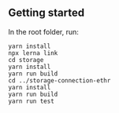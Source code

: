 

Getting started
------------------

In the root folder, run:

```
yarn install
npx lerna link
cd storage
yarn install
yarn run build
cd ../storage-connection-ethr
yarn install
yarn run build
yarn run test
```